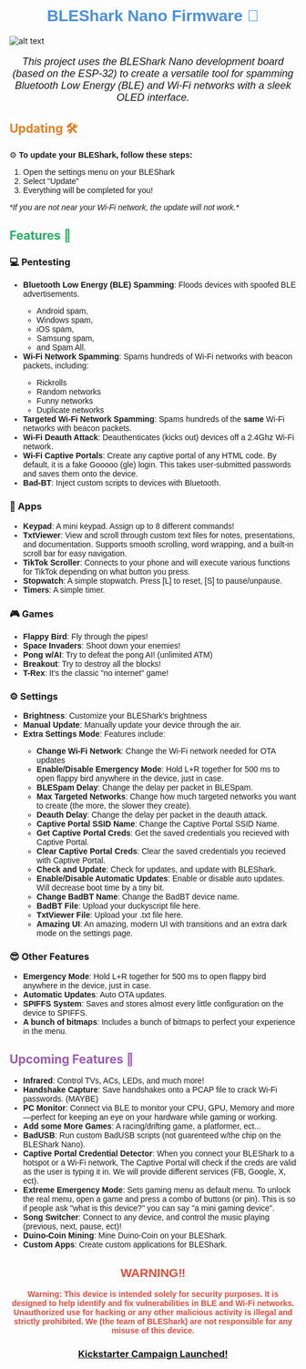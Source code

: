 <h1 align="center" style="color: #4A90E2; font-family: Arial, sans-serif;">
  BLEShark Nano Firmware 📶
</h1>

![alt text](https://github.com/grdashark/BLEShark/blob/main/Images/Alternative%20Angle%20for%20Main%20Image.png?raw=true)

<p align="center" style="font-family: Arial, sans-serif; font-size: 18px;">
 <i> This project uses the BLEShark Nano development board (based on the ESP-32) to create a versatile tool for spamming Bluetooth Low Energy (BLE) and Wi-Fi networks with a sleek OLED interface.</i>
</p>

## <span style="color: #E67E22;">Updating 🛠️</span>

<p style="font-family: Arial, sans-serif;">
  ⚙️ <strong>To update your BLEShark, follow these steps:</strong>
</p>
<ol style="font-family: Arial, sans-serif;">
  <li>Open the settings menu on your BLEShark</li>
  <li>Select "Update"</li>
  <li>Everything will be completed for you!</li>
</ol>
<p style="font-family: Arial, sans-serif; font-style: italic;">
  *If you are not near your Wi-Fi network, the update will not work.*
</p>

## <span style="color: #27AE60;">Features 🚀</span>

<h3><strong>💻 Pentesting</strong></h3>
<ul style="font-family: Arial, sans-serif;">
  <li><strong>Bluetooth Low Energy (BLE) Spamming</strong>: Floods devices with spoofed BLE advertisements.</li>
  <ul style="font-family: Arial, sans-serif;">
    <li>Android spam,</li>
    <li>Windows spam,</li>
    <li>iOS spam,</li>
    <li>Samsung spam,</li>
    <li>and Spam All.</li>
  </ul>
  <li><strong>Wi-Fi Network Spamming</strong>: Spams hundreds of Wi-Fi networks with beacon packets, including:</li>
  <ul style="font-family: Arial, sans-serif;">
    <li>Rickrolls</li>
    <li>Random networks</li>
    <li>Funny networks</li>
    <li>Duplicate networks</li>
  </ul>
  <li><strong>Targeted Wi-Fi Network Spamming</strong>: Spams hundreds of the <strong>same</strong> Wi-Fi networks with beacon packets.</li>
  <li><strong>Wi-Fi Deauth Attack</strong>: Deauthenticates (kicks out) devices off a 2.4Ghz Wi-Fi network.</li>
  <li><strong>Wi-Fi Captive Portals</strong>: Create any captive portal of any HTML code. By default, it is a fake Gooooo (gle) login. This takes user-submitted passwords and saves them onto the device.</li>
  <li><strong>Bad-BT</strong>: Inject custom scripts to devices with Bluetooth.</li>
</ul>
<h3><strong>📝 Apps</strong></h3>
<ul style="font-family: Arial, sans-serif;">
  <li><strong>Keypad</strong>: A mini keypad. Assign up to 8 different commands!</li>
  <li><strong>TxtViewer</strong>: View and scroll through custom text files for notes, presentations, and documentation. Supports smooth scrolling, word wrapping, and a built-in scroll bar for easy navigation.</li>
  <li><strong>TikTok Scroller</strong>: Connects to your phone and will execute various functions for TikTok depending on what button you press.</li>
  <li><strong>Stopwatch</strong>: A simple stopwatch. Press [L] to reset, [S] to pause/unpause.</li>
  <li><strong>Timers</strong>: A simple timer.</li>
</ul>
<h3><strong>🎮 Games</strong></h3>
<ul style="font-family: Arial, sans-serif;">
  <li><strong>Flappy Bird</strong>: Fly through the pipes!</li>
  <li><strong>Space Invaders</strong>: Shoot down your enemies!</li>
  <li><strong>Pong w/AI</strong>: Try to defeat the pong AI! (unlimited ATM)</li>
  <li><strong>Breakout</strong>: Try to destroy all the blocks!</li>
  <li><strong>T-Rex</strong>: It's the classic "no internet" game!</li>
</ul>
<h3><strong>⚙️ Settings</strong></h3>
<ul style="font-family: Arial, sans-serif;">
  <li><strong>Brightness</strong>: Customize your BLEShark's brightness</li>
  <li><strong>Manual Update</strong>: Manually update your device through the air.</li>
  <li><strong>Extra Settings Mode</strong>: Features include:</li>
  <ul style="font-family: Arial, sans-serif;">
    <li><strong>Change Wi-Fi Network</strong>: Change the Wi-Fi network needed for OTA updates</li>
    <li><strong>Enable/Disable Emergency Mode</strong>: Hold L+R together for 500 ms to open flappy bird anywhere in the device, just in case.</li>
    <li><strong>BLESpam Delay</strong>: Change the delay per packet in BLESpam.</li>
    <li><strong>Max Targeted Networks</strong>: Change how much targeted networks you want to create (the more, the slower they create).</li>
    <li><strong>Deauth Delay</strong>: Change the delay per packet in the deauth attack.</li>
    <li><strong>Captive Portal SSID Name</strong>: Change the Captive Portal SSID Name.</li>
    <li><strong>Get Captive Portal Creds</strong>: Get the saved credentials you recieved with Captive Portal.</li>
    <li><strong>Clear Captive Portal Creds</strong>: Clear the saved credentials you recieved with Captive Portal.</li>
    <li><strong>Check and Update</strong>: Check for updates, and update with BLEShark.</li>
    <li><strong>Enable/Disable Automatic Updates</strong>: Enable or disable auto updates. Will decrease boot time by a tiny bit.</li>
    <li><strong>Change BadBT Name</strong>: Change the BadBT device name.</li>
    <li><strong>BadBT File</strong>: Upload your duckyscript file here.</li>
    <li><strong>TxtViewer File</strong>: Upload your .txt file here.</li>
    <li><strong>Amazing UI</strong>: An amazing, modern UI with transitions and an extra dark mode on the settings page.</li>
  </ul>
</ul>
<h3><strong>😎 Other Features</strong></h3>
<ul style="font-family: Arial, sans-serif;">
  <li><strong>Emergency Mode</strong>: Hold L+R together for 500 ms to open flappy bird anywhere in the device, just in case.</li>
  <li><strong>Automatic Updates</strong>: Auto OTA updates.</li>
  <li><strong>SPIFFS System</strong>: Saves and stores almost every little configuration on the device to SPIFFS.</li>
  <li><strong>A bunch of bitmaps</strong>: Includes a bunch of bitmaps to perfect your experience in the menu.</li>
</ul>

## <span style="color: #9B59B6;">Upcoming Features 🎉</span>

<ul style="font-family: Arial, sans-serif;">
  <li><strong>Infrared</strong>: Control TVs, ACs, LEDs, and much more!</li>
  <li><strong>Handshake Capture</strong>: Save handshakes onto a PCAP file to crack Wi-Fi passwords. (MAYBE)</li>
  <li><strong>PC Monitor</strong>: Connect via BLE to monitor your CPU, GPU, Memory and more—perfect for keeping an eye on your hardware while gaming or working.</li>
  <li><strong>Add some More Games</strong>: A racing/drifting game, a platformer, ect...</li>
  <li><strong>BadUSB</strong>: Run custom BadUSB scripts (not guarenteed w/the chip on the BLEShark Nano).</li>
  <li><strong>Captive Portal Credential Detector</strong>: When you connect your BLEShark to a hotspot or a Wi-Fi network, The Captive Portal will check if the creds are valid as the user is typing it in. We will provide different services (FB, Google, X, ect).</li>
  <li><strong>Extreme Emergency Mode</strong>: Sets gaming menu as default menu. To unlock the real menu, open a game and press a combo of buttons (or pin). This is so if people ask "what is this device?" you can say "a mini gaming device".</li>
  <li><strong>Song Switcher</strong>: Connect to any device, and control the music playing (previous, next, pause, ect)!</li>
  <li><strong>Duino-Coin Mining</strong>: Mine Duino-Coin on your BLEShark.</li>
  <li><strong>Custom Apps</strong>: Create custom applications for BLEShark.</li>
</ul>

<h2 align="center" style="color: #E74C3C; font-family: Arial, sans-serif;">
  WARNING‼️
</h2>
<p align="center" style="color: #E74C3C; font-family: Arial, sans-serif; font-weight: bold;">
  <strong>Warning:</strong> This device is intended solely for security purposes. It is designed to help identify and fix vulnerabilities in BLE and Wi-Fi networks. Unauthorized use for hacking or any other malicious activity is illegal and strictly prohibited. We (the team of BLEShark) are not responsible for any misuse of this device.
</p>

<h3 align="center">
<a href="https://www.kickstarter.com/projects/infishark/bleshark-nano-a-compact-wireless-multi-tool-for-hackers">Kickstarter Campaign Launched!</a>
</h3>
